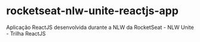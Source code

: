 # rocketseat-nlw-unite-reactjs-app
Aplicação ReactJS desenvolvida durante a NLW da RocketSeat - NLW Unite - Trilha ReactJS
